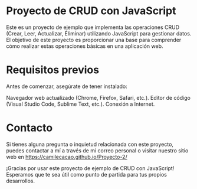 # Proyecto de CRUD con JavaScript
Este es un proyecto de ejemplo que implementa las operaciones CRUD (Crear, Leer, Actualizar, Eliminar) utilizando JavaScript para gestionar datos. El objetivo de este proyecto es proporcionar una base para comprender cómo realizar estas operaciones básicas en una aplicación web.

# Requisitos previos
Antes de comenzar, asegúrate de tener instalado:

Navegador web actualizado (Chrome, Firefox, Safari, etc.).
Editor de código (Visual Studio Code, Sublime Text, etc.).
Conexión a Internet.


# Contacto
Si tienes alguna pregunta o inquietud relacionada con este proyecto, puedes contactar a mí a través de mi correo personal o visitar nuestro sitio web en https://camilecacao.github.io/Proyecto-2/

¡Gracias por usar este proyecto de ejemplo de CRUD con JavaScript! Esperamos que te sea útil como punto de partida para tus propios desarrollos.
